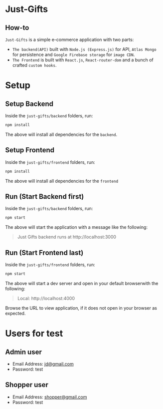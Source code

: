 # Just-Gifts

## How-to

`Just-Gifts` is a simple e-commerce application with two parts:

- `The backend(API)` built with `Node.js (Express.js)` for API, `Atlas Mongo` for persistence and `Google Firebase storage` for `image CDN`.
- `The Frontend` is built with `React.js`, `React-router-dom` and a bunch of crafted `custom hooks`.

# Setup

## Setup Backend

Inside the `just-gifts/backend` folders, run:

```bash
npm install
```

The above will install all dependencies for the `backend`.

## Setup Frontend

Inside the `just-gifts/frontend` folders, run:

```bash
npm install
```

The above will install all dependencies for the `frontend`

## Run (Start Backend first)

Inside the `just-gifts/backend` folders, run:

```bash
npm start
```

The above will start the application with a message like the following:

> Just Gifts backend runs at http://localhost:3000

## Run (Start Frontend last)

Inside the `just-gifts/frontend` folders, run:

```bash
npm start
```

The above will start a dev server and open in your default browserwith the following:

> Local: http://localhost:4000

Browse the URL to view application, if it does not open in your browser as expected.

# Users for test

## Admin user

- Email Address: jd@gmail.com
- Password: test

## Shopper user

- Email Address: shopper@gmail.com
- Password: test
